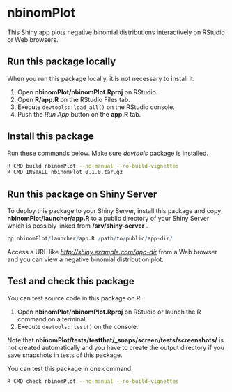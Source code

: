 nbinomPlot
==============

This Shiny app plots negative binomial distributions interactively on RStudio or Web browsers.

Run this package locally
------------

When you run this package locally, it is not necessary to install it.

1. Open __nbinomPlot/nbinomPlot.Rproj__ on RStudio.
1. Open __R/app.R__ on the RStudio Files tab.
1. Execute `devtools::load_all()` on the RStudio console.
1. Push the _Run App_ button on the __app.R__ tab.

Install this package
------------

Run these commands below. Make sure _devtools_ package is installed.

```bash
R CMD build nbinomPlot --no-manual --no-build-vignettes
R CMD INSTALL nbinomPlot_0.1.0.tar.gz
```

Run this package on Shiny Server
------------

To deploy this package to your Shiny Server, install this package and copy __nbinomPlot/launcher/app.R__ to a public directory of your Shiny Server which is possibly linked from __/srv/shiny-server__ .

```r
cp nbinomPlot/launcher/app.R /path/to/public/app-dir/
```

Access a URL like _http://shiny.example.com/app-dir_ from a Web browser and you can view a negative binomial distribution plot.

Test and check this package
------------

You can test source code in this package on R.

1. Open __nbinomPlot/nbinomPlot.Rproj__ on RStudio or launch the R command on a terminal.
1. Execute `devtools::test()` on the console.

Note that __nbinomPlot/tests/testthat/\_snaps/screen/tests/screenshots/__ is not created automatically and you have to create the output directory if you save snapshots in tests of this package.

You can test this package in one command.

```bash
R CMD check nbinomPlot --no-manual --no-build-vignettes
```
